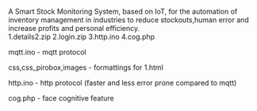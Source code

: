 A Smart Stock Monitoring System, based on IoT, for the automation of inventory management in industries to reduce stockouts,human error and increase profits and personal efficiency.  
1.details2.zip
2.login.zip
3.http.ino
4.cog.php



mqtt.ino - mqtt protocol


css,css_pirobox,images  - formattings for 1.html


http.ino - http protocol (faster and less error prone compared to mqtt)

cog.php - face cognitive feature 


